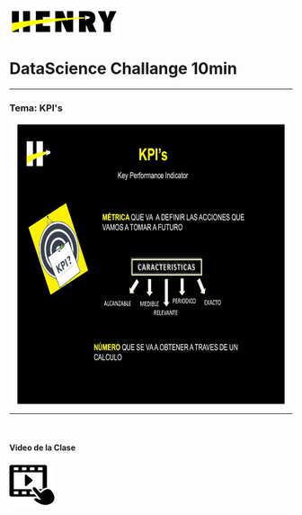 <p align="left">
  <img height="50" src="./logohenry.jpg" />
</p>

# DataScience Challange 10min

<hr>

<h3> Tema: KPI's </h3>


<p align="center">
  <img height="500" src="./Clase/Slides/Slide02.jpg" />
</p>

<hr>
<br>
<h4> Video de la Clase</h4>

<div align="left">
  <a href="https://vimeo.com/730619141" target="_blank"><img height="80" src="./reproductor-de-video.png"/></a>
</div>
